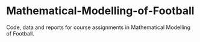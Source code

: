 # Mathematical-Modelling-of-Football
Code, data and reports for course assignments in Mathematical Modelling of Football. 
